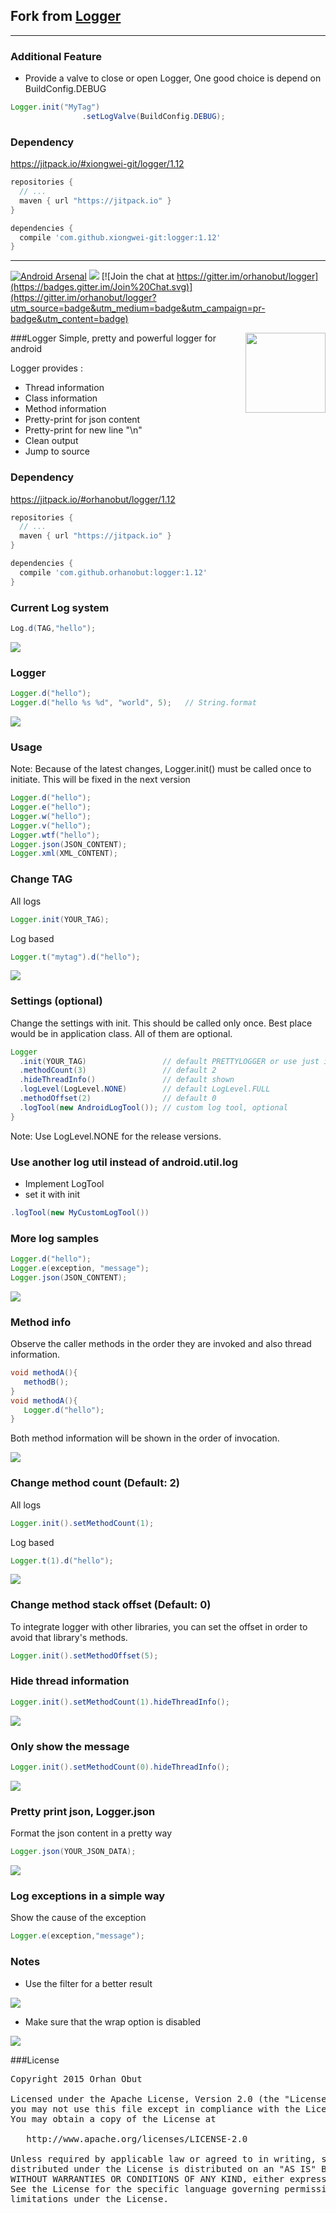 ## Fork from [Logger](https://github.com/orhanobut/logger)
---
### Additional Feature
* Provide a valve to close or open Logger, One good choice is depend on BuildConfig.DEBUG
```java
Logger.init("MyTag")
                .setLogValve(BuildConfig.DEBUG);
```

### Dependency
https://jitpack.io/#xiongwei-git/logger/1.12

```groovy
repositories {
  // ...
  maven { url "https://jitpack.io" }
}

dependencies {
  compile 'com.github.xiongwei-git:logger:1.12'
}
```
---


[![Android Arsenal](https://img.shields.io/badge/Android%20Arsenal-Logger-brightgreen.svg?style=flat)](http://android-arsenal.com/details/1/1658) [![](https://img.shields.io/badge/AndroidWeekly-%23147-blue.svg)](http://androidweekly.net/issues/issue-147)
[![Join the chat at https://gitter.im/orhanobut/logger](https://badges.gitter.im/Join%20Chat.svg)](https://gitter.im/orhanobut/logger?utm_source=badge&utm_medium=badge&utm_campaign=pr-badge&utm_content=badge)

<img align="right" src='https://github.com/orhanobut/logger/blob/master/images/logger-logo.png' width='128' height='128'/>

###Logger
Simple, pretty and powerful logger for android

Logger provides :
- Thread information
- Class information
- Method information
- Pretty-print for json content
- Pretty-print for new line "\n"
- Clean output
- Jump to source

### Dependency
https://jitpack.io/#orhanobut/logger/1.12

```groovy
repositories {
  // ...
  maven { url "https://jitpack.io" }
}

dependencies {
  compile 'com.github.orhanobut:logger:1.12'
}
```

### Current Log system
```java
Log.d(TAG,"hello");
```

<img src='https://github.com/orhanobut/logger/blob/master/images/current-log.png'/>


### Logger
```java
Logger.d("hello");
Logger.d("hello %s %d", "world", 5);   // String.format
```
<img src='https://github.com/orhanobut/logger/blob/master/images/description.png'/>

### Usage
Note: Because of the latest changes, Logger.init() must be called once to initiate. This will be fixed in the next version

```java
Logger.d("hello");
Logger.e("hello");
Logger.w("hello");
Logger.v("hello");
Logger.wtf("hello");
Logger.json(JSON_CONTENT);
Logger.xml(XML_CONTENT);
```

### Change TAG
All logs
```java
Logger.init(YOUR_TAG);
```
Log based
```java
Logger.t("mytag").d("hello");
```
<img src='https://github.com/orhanobut/logger/blob/master/images/custom-tag.png'/>


### Settings (optional)
Change the settings with init. This should be called only once. Best place would be in application class. All of them
 are optional.
```java
Logger
  .init(YOUR_TAG)                 // default PRETTYLOGGER or use just init()
  .methodCount(3)                 // default 2
  .hideThreadInfo()               // default shown
  .logLevel(LogLevel.NONE)        // default LogLevel.FULL
  .methodOffset(2)                // default 0
  .logTool(new AndroidLogTool()); // custom log tool, optional
}

```
Note: Use LogLevel.NONE for the release versions.

### Use another log util instead of android.util.log
- Implement LogTool
- set it with init
```java
.logTool(new MyCustomLogTool())
```

### More log samples
```java
Logger.d("hello");
Logger.e(exception, "message");
Logger.json(JSON_CONTENT);
```
<img src='https://github.com/orhanobut/logger/blob/master/images/logger-log.png'/>

### Method info
Observe the caller methods in the order they are invoked and also thread information.
```java
void methodA(){
   methodB();
}
void methodA(){
   Logger.d("hello");
}
```
Both method information will be shown in the order of invocation.

<img src='https://github.com/orhanobut/logger/blob/master/images/two-method-with-thread-desc.png'/>

### Change method count (Default: 2)
All logs
```java
Logger.init().setMethodCount(1);
```
Log based
```java
Logger.t(1).d("hello");
```

<img src='https://github.com/orhanobut/logger/blob/master/images/one-method-with-thread.png'/>

### Change method stack offset (Default: 0)
To integrate logger with other libraries, you can set the offset in order to avoid that library's methods.
```java
Logger.init().setMethodOffset(5);
```

### Hide thread information
```java
Logger.init().setMethodCount(1).hideThreadInfo();
```

<img src='https://github.com/orhanobut/logger/blob/master/images/one-method-no-header.png'/>

### Only show the message
```java
Logger.init().setMethodCount(0).hideThreadInfo();
```

<img src='https://github.com/orhanobut/logger/blob/master/images/just-content.png'/>

### Pretty print json, Logger.json
Format the json content in a pretty way
```java
Logger.json(YOUR_JSON_DATA);
```

<img src='https://github.com/orhanobut/logger/blob/master/images/json-log.png'/>

### Log exceptions in a simple way
Show the cause of the exception
```java
Logger.e(exception,"message");
```

### Notes
- Use the filter for a better result

<img src='https://github.com/orhanobut/logger/blob/master/images/filter.png'/>

- Make sure that the wrap option is disabled

<img src='https://github.com/orhanobut/logger/blob/master/images/wrap-closed.png'/>


###License
<pre>
Copyright 2015 Orhan Obut

Licensed under the Apache License, Version 2.0 (the "License");
you may not use this file except in compliance with the License.
You may obtain a copy of the License at

   http://www.apache.org/licenses/LICENSE-2.0

Unless required by applicable law or agreed to in writing, software
distributed under the License is distributed on an "AS IS" BASIS,
WITHOUT WARRANTIES OR CONDITIONS OF ANY KIND, either express or implied.
See the License for the specific language governing permissions and
limitations under the License.
</pre>
